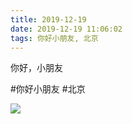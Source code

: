 ```yaml
---
title: 2019-12-19
date: 2019-12-19 11:06:02
tags: 你好小朋友, 北京
---
```


<p>你好，小朋友</p>

#你好小朋友 #北京

![](/assets/images/2019/12/95cecd4a5932defdaa0da60e6d1f331b.jpg)
